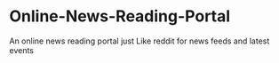 Online-News-Reading-Portal
==========================

An online news reading portal just Like reddit for news feeds and latest events
